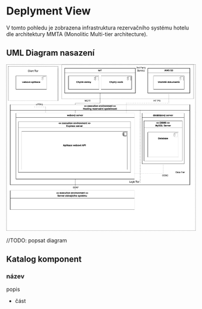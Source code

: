 # Deplyment View

V tomto pohledu je zobrazena infrastruktura rezervačního systému hotelu dle architektury MMTA (Monolitic Multi-tier architecture).

## UML Diagram nasazení

![Deployment diagram](./../../assets/deployment_diagram_MMTA.png "Diagram nasazení")

//TODO: popsat diagram

## Katalog komponent

### název

popis

- část

